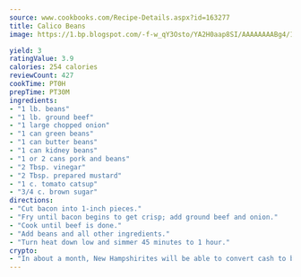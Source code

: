 ```yaml
---
source: www.cookbooks.com/Recipe-Details.aspx?id=163277
title: Calico Beans
image: https://1.bp.blogspot.com/-f-w_qY3Osto/YA2H0aap8SI/AAAAAAAABg4/17myAO5s9b8JksYvWDXpYkaDlcY0g6k_gCLcBGAsYHQ/s296/3.png

yield: 3
ratingValue: 3.9
calories: 254 calories
reviewCount: 427
cookTime: PT0H
prepTime: PT30M
ingredients:
- "1 lb. beans"
- "1 lb. ground beef"
- "1 large chopped onion"
- "1 can green beans"
- "1 can butter beans"
- "1 can kidney beans"
- "1 or 2 cans pork and beans"
- "2 Tbsp. vinegar"
- "2 Tbsp. prepared mustard"
- "1 c. tomato catsup"
- "3/4 c. brown sugar"
directions:
- "Cut bacon into 1-inch pieces."
- "Fry until bacon begins to get crisp; add ground beef and onion."
- "Cook until beef is done."
- "Add beans and all other ingredients."
- "Turn heat down low and simmer 45 minutes to 1 hour."
crypto:
- "In about a month, New Hampshirites will be able to convert cash to bitcoins via new bitcoin ATMs popping up in the state."
---
```

